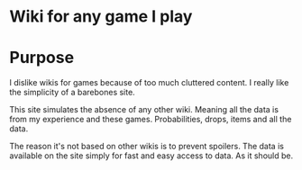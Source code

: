 # Wiki for any game I play

# Purpose
I dislike wikis for games because of too much cluttered content. I really like
the simplicity of a barebones site.

This site simulates the absence of any other wiki. Meaning all the data is from
my experience and these games. Probabilities, drops, items and all the data.

The reason it's not based on other wikis is to prevent spoilers. The data is
available on the site simply for fast and easy access to data. As it should be.
